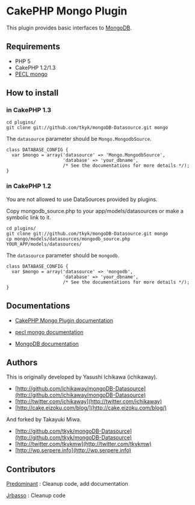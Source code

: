 # CakePHP Mongo Plugin

This plugin provides basic interfaces to [MongoDB](http://www.mongodb.org/display/DOCS/Home).

## Requirements

-  PHP 5
-  CakePHP 1.2/1.3
-  [PECL mongo](http://pecl.php.net/package/mongo)


## How to install

### in CakePHP 1.3

    cd plugins/
    git clone git://github.com/tkyk/mongoDB-Datasource.git mongo

The `datasource` parameter should be `Mongo.MongodbSource`.

    class DATABASE_CONFIG {
      var $mongo = array('datasource' => 'Mongo.MongodbSource',
                         'database' => 'your_dbname',
                         /* See the documentations for more details */);
    }

### in CakePHP 1.2

You are not allowed to use DataSources provided by plugins.

Copy mongodb_source.php to your app/models/datasources or make a symbolic link to it.

    cd plugins/
    git clone git://github.com/tkyk/mongoDB-Datasource.git mongo
    cp mongo/models/datasources/mongodb_source.php YOUR_APP/models/datasources/

The `datasource` parameter should be `mongodb`.

    class DATABASE_CONFIG {
      var $mongo = array('datasource' => 'mongodb',
                         'database' => 'your_dbname',
                         /* See the documentations for more details */);
    }

## Documentations

- [CakePHP Mongo Plugin documentation](http://wiki.github.com/tkyk/mongoDB-Datasource/)

- [pecl mongo documentation](http://php.net/mongo)

- [MongoDB documentation](http://www.mongodb.org/display/DOCS/Home)


## Authors

This is originally developed by Yasushi Ichikawa (ichikaway).

-  [http://github.com/ichikaway/mongoDB-Datasource](http://github.com/ichikaway/mongoDB-Datasource)
-  [http://twitter.com/ichikaway](http://twitter.com/ichikaway)
-  [http://cake.eizoku.com/blog/](http://cake.eizoku.com/blog/)

And forked by Takayuki Miwa.

-  [http://github.com/tkyk/mongoDB-Datasource](http://github.com/tkyk/mongoDB-Datasource)
-  [http://twitter.com/tkykmw](http://twitter.com/tkykmw)
-  [http://wp.serpere.info](http://wp.serpere.info)


## Contributors

[Predominant](http://github.com/predominant/) : Cleanup code, add documentation

[Jrbasso](http://github.com/jrbasso/) : Cleanup code
